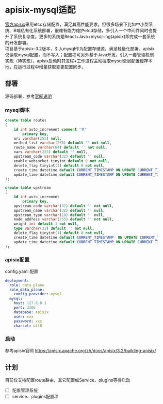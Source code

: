 <!--
#
# Licensed to the Apache Software Foundation (ASF) under one or more
# contributor license agreements.  See the NOTICE file distributed with
# this work for additional information regarding copyright ownership.
# The ASF licenses this file to You under the Apache License, Version 2.0
# (the "License"); you may not use this file except in compliance with
# the License.  You may obtain a copy of the License at
#
#     http://www.apache.org/licenses/LICENSE-2.0
#
# Unless required by applicable law or agreed to in writing, software
# distributed under the License is distributed on an "AS IS" BASIS,
# WITHOUT WARRANTIES OR CONDITIONS OF ANY KIND, either express or implied.
# See the License for the specific language governing permissions and
# limitations under the License.
#
-->

# apisix-mysql适配

[官方apisix](https://apisix.apache.org/zh/docs/apisix/3.2/getting-started/)采用etcd存储配置，满足其高性能要求。但很多场景下比如中小型系统、B端私有化系统部署，很难有能力维护etcd存储，多引入一个中间件同时也提升了系统复杂度，更多的系统是React+Java+mysql+ng(apisix)即完成一套系统的开发部署。  
项目基于apisix-3.2版本，引入mysql作为配置存储源，满足轻量化部署。apisix仅读取mysql配置，而不写入；配置项可另外基于Java开发，引入一套管理机制实现（待实现）。apisix启动时其进程+工作进程主动拉取mysql全局配置缓存本地，在运行过程中增量获取变更配置同步。

## 部署

源码部署，参考[官网说明](https://apisix.apache.org/zh/docs/apisix/3.2/building-apisix/)

### mysql脚本

```SQL
create table routes
(
	id int auto_increment comment '主'
		primary key,
	uri varchar(255) null,
	method_list varchar(255) default '' not null,
	route_name varchar(64) default '' not null,
	vars varchar(255) default '' null,
	upstream_code varchar(32) default '' null,
	enable_websocket tinyint default 0 not null,
	delete_flag tinyint(1) default 0 not null,
	create_time datetime default CURRENT_TIMESTAMP ON UPDATE CURRENT_TIMESTAMP not null,
	update_time datetime default CURRENT_TIMESTAMP ON UPDATE CURRENT_TIMESTAMP not null
);

create table upstream
(
	id int auto_increment
		primary key,
	upstream_code varchar(32) default '' not null,
	upstream_name varchar(32) default '' null,
	upstream_type varchar(10) default '' null,
	node_address varchar(255) default '' not null,
	weight int default 1 not null,
	type varchar(32) default '' not null,
	delete_flag tinyint(1) default 0 not null,
	create_time datetime default CURRENT_TIMESTAMP  ON UPDATE CURRENT_TIMESTAMP not null,
	update_time datetime default CURRENT_TIMESTAMP ON UPDATE CURRENT_TIMESTAMP not null
);
```

### apisix配置

config.yaml 配置

```yml
deployment:
  role: data_plane
  role_data_plane:
    config_provider: mysql
  mysql:
    host: 127.0.0.1
    port: 3306
    database: apisix
    user: xxx
    password: xxx
    charset: utf8
```


### 启动

参考apisix官网
https://apisix.apache.org/zh/docs/apisix/3.2/building-apisix/


## 计划

目前仅支持配置route路由，其它配置如Service、plugins等待启动
- [ ] 配置管理系统
- [ ] service、plugins配置项